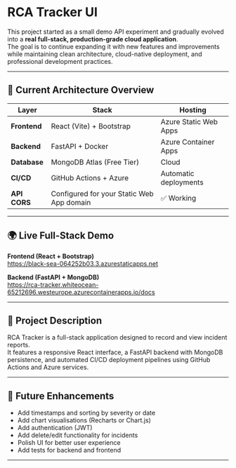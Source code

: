 # RCA Tracker UI

This project started as a small demo API experiment and gradually evolved into a **real full-stack, production-grade cloud application**.  
The goal is to continue expanding it with new features and improvements while maintaining clean architecture, cloud-native deployment, and professional development practices.

---

## 🧱 Current Architecture Overview

| Layer        | Stack                                     | Hosting               |
| ------------ | ----------------------------------------- | --------------------- |
| **Frontend** | React (Vite) + Bootstrap                  | Azure Static Web Apps |
| **Backend**  | FastAPI + Docker                          | Azure Container Apps  |
| **Database** | MongoDB Atlas (Free Tier)                 | Cloud                 |
| **CI/CD**    | GitHub Actions + Azure                    | Automatic deployments |
| **API CORS** | Configured for your Static Web App domain | ✅ Working            |


---

## 🌍 Live Full-Stack Demo
**Frontend (React + Bootstrap)**  
https://black-sea-064252b03.3.azurestaticapps.net

**Backend (FastAPI + MongoDB)**  
https://rca-tracker.whiteocean-65212696.westeurope.azurecontainerapps.io/docs

---

## 🧠 Project Description
RCA Tracker is a full-stack application designed to record and view incident reports.  
It features a responsive React interface, a FastAPI backend with MongoDB persistence, and automated CI/CD deployment pipelines using GitHub Actions and Azure services.

---

## 🚀 Future Enhancements
- Add timestamps and sorting by severity or date  
- Add chart visualisations (Recharts or Chart.js)  
- Add authentication (JWT)  
- Add delete/edit functionality for incidents  
- Polish UI for better user experience  
- Add tests for backend and frontend

---
